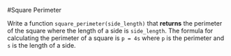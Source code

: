 #Square Perimeter

Write a function `square_perimeter(side_length)` that **returns** the perimeter of the square where the length of a side
is `side_length`. The formula for calculating the perimeter of a square is `p = 4s` where `p` is the perimeter and `s` 
is the length of a side.

